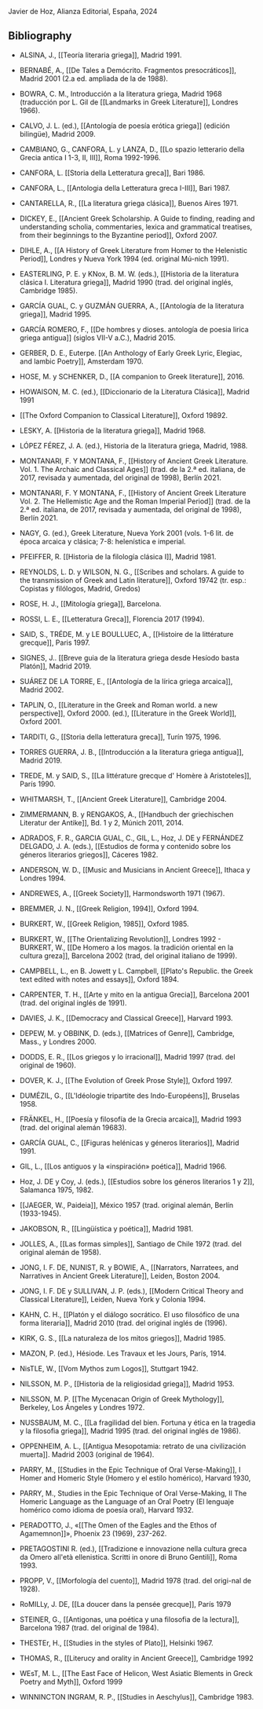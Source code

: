 Javier de Hoz, Alianza Editorial, España, 2024

## Bibliography

- ALSINA, J., [[Teoría literaria griega]], Madrid 1991.
- BERNABÉ, A., [[De Tales a Demócrito. Fragmentos presocráticos]], Madrid 2001 (2.a ed. ampliada de la de 1988).
- BOWRA, C. M., Introducción a la literatura griega, Madrid 1968 (traducción por L. Gil de [[Landmarks in Greek Literature]], Londres 1966).
- CALVO, J. L. (ed.), [[Antología de poesía erótica griega]] (edición bilingüe), Madrid 2009.
- CAMBIANO, G., CANFORA, L. y LANZA, D., [[Lo spazio letterario della Grecia antica I 1-3, II, III]], Roma 1992-1996.
- CANFORA, L. [[Storia della Letteratura greca]], Bari 1986.
- CANFORA, L., [[Antologia della Letteratura greca I-III]], Bari 1987.
- CANTARELLA, R., [[La literatura griega clásica]], Buenos Aires 1971.
- DICKEY, E., [[Ancient Greek Scholarship. A Guide to finding, reading and understanding scholia, commentaries, lexica and grammatical treatises, from their beginnings to the Byzantine period]], Oxford 2007.
- DIHLE, A., [[A History of Greek Literature from Homer to the Helenistic Period]], Londres y Nueva York 1994 (ed. original Mú-nich 1991).
- EASTERLING, P. E. y KNox, B. M. W. (eds.), [[Historia de la literatura clásica I. Literatura griega]], Madrid 1990 (trad. del original inglés, Cambridge 1985).
- GARCÍA GUAL, C. y GUZMÁN GUERRA, A., [[Antología de la literatura griega]], Madrid 1995.
- GARCÍA ROMERO, F., [[De hombres y dioses. antología de poesia lirica griega antigua]] (siglos VII-V a.C.), Madrid 2015.
- GERBER, D. E., Euterpe. [[An Anthology of Early Greek Lyric, Elegiac, and lambic Poetry]], Amsterdam 1970.
- HOSE, M. y SCHENKER, D., [[A companion to Greek literature]], 2016.
- HOWAISON, M. C. (ed.), [[Diccionario de la Literatura Clásica]], Madrid 1991
- [[The Oxford Companion to Classical Literature]], Oxford 19892.
- LESKY, A. [[Historia de la literatura griega]], Madrid 1968.
- LÓPEZ FÉREZ, J. A. (ed.), Historia de la literatura griega, Madrid, 1988.
- MONTANARI, F. Y MONTANA, F., [[History of Ancient Greek Literature. Vol. 1. The Archaic and Classical Ages]] (trad. de la 2.ª ed. italiana, de 2017, revisada y aumentada, del original de 1998), Berlín 2021.
- MONTANARI, F. Y MONTANA, F., [[History of Ancient Greek Literature Vol. 2. The Hellemistic Age and the Roman Imperial Period]] (trad. de la 2.ª ed. italiana, de 2017, revisada y aumentada, del original de 1998), Berlín 2021.
- NAGY, G. (ed.), Greek Literature, Nueva York 2001 (vols. 1-6 lit. de época arcaica y clásica; 7-8: helenística e imperial.
- PFEIFFER, R. [[Historia de la filología clásica I]], Madrid 1981.
- REYNOLDS, L. D. y WILSON, N. G., [[Scribes and scholars. A guide to the transmission of Greek and Latin literature]], Oxford 19742 (tr. esp.: Copistas y filólogos, Madrid, Gredos)
- ROSE, H. J., [[Mitología griega]], Barcelona.
- ROSSI, L. E., [[Letteratura Greca]], Florencia 2017 (1994).
- SAID, S., TRÉDE, M. y LE BOULLUEC, A., [[Histoire de la littérature grecque]], Paris 1997.
- SIGNES, J.. [[Breve guia de la literatura griega desde Hesíodo basta Platón]], Madrid 2019.
- SUÁREZ DE LA TORRE, E., [[Antología de la lírica griega arcaica]], Madrid 2002.
- TAPLIN, O., [[Literature in the Greek and Roman world. a new perspective]], Oxford 2000. (ed.), [[Literature in the Greek World]], Oxford 2001.
- TARDITI, G., [[Storia della letteratura greca]], Turín 1975, 1996.
- TORRES GUERRA, J. B., [[Introducción a la literatura griega antigua]], Madrid 2019.
- TREDE, M. y SAID, S., [[La littérature grecque d' Homère à Aristoteles]], París 1990.
- WHITMARSH, T., [[Ancient Greek Literature]], Cambridge 2004.
- ZIMMERMANN, B. y RENGAKOS, A., [[Handbuch der griechischen Literatur der Antike]], Bd. 1 y 2, Múnich 2011, 2014.
- ADRADOS, F. R., GARCIA GUAL, C., GIL, L., Hoz, J. DE y FERNÁNDEZ DELGADO, J. A. (eds.), [[Estudios de forma y contenido sobre los géneros literarios griegos]], Cáceres 1982.
- ANDERSON, W. D., [[Music and Musicians in Ancient Greece]], Ithaca y Londres 1994.
- ANDREWES, A., [[Greek Society]], Harmondsworth 1971 (1967).
- BREMMER, J. N., [[Greek Religion, 1994]], Oxford 1994.
- BURKERT, W., [[Greek Religion, 1985]], Oxford 1985.
- BURKERT, W., [[The Orientalizing Revolution]], Londres 1992
﻿- BURKERT, W., [[De Homero a los magos. la tradición oriental en la cultura greza]], Barcelona 2002 (trad, del original italiano de 1999).
- CAMPBELL, L., en B. Jowett y L. Campbell, [[Plato's Republic. the Greek text edited with notes and essays]], Oxford 1894.
- CARPENTER, T. H., [[Arte y mito en la antigua Grecia]], Barcelona 2001 (trad. del original inglés de 1991).
- DAVIES, J. K., [[Democracy and Classical Greece]], Harvard 1993.
- DEPEW, M. y OBBINK, D. (eds.), [[Matrices of Genre]], Cambridge, Mass., y Londres 2000.
- DODDS, E. R., [[Los griegos y lo irracional]], Madrid 1997 (trad. del original de 1960).
- DOVER, K. J., [[The Evolution of Greek Prose Style]], Oxford 1997.
- DUMÉZIL, G., [[L'Idéologie tripartite des Indo-Européens]], Bruselas 1958.
- FRÄNKEL, H., [[Poesía y filosofía de la Grecia arcaica]], Madrid 1993 (trad. del original alemán 19683).
- GARCÍA GUAL, C., [[Figuras helénicas y géneros literarios]], Madrid 1991.
- GIL, L., [[Los antiguos y la «inspiración» poética]], Madrid 1966.
- Hoz, J. DE y Coy, J. (eds.), [[Estudios sobre los géneros literarios 1 y 2]], Salamanca 1975, 1982.
- [[JAEGER, W., Paideia]], México 1957 (trad. original alemán, Berlín (1933-1945).
- JAKOBSON, R., [[Lingüística y poética]], Madrid 1981.
- JOLLES, A., [[Las formas simples]], Santiago de Chile 1972 (trad. del original alemán de 1958).
- JONG, I. F. DE, NUNIST, R. y BOWIE, A., [[Narrators, Narratees, and Narratives in Ancient Greek Literature]], Leiden, Boston 2004.
- JONG, I. F. DE y SULLIVAN, J. P. (eds.), [[Modern Critical Theory and Classical Literature]], Leiden, Nueva York y Colonia 1994.
- KAHN, C. H., [[Platón y el diálogo socrático. El uso filosófico de una forma literaria]], Madrid 2010 (trad. del original inglés de (1996).
- KIRK, G. S., [[La naturaleza de los mitos griegos]], Madrid 1985.
- MAZON, P. (ed.), Hésiode. Les Travaux et les Jours, París, 1914.

- NisTLE, W., [[Vom Mythos zum Logos]], Stuttgart 1942.
- NILSSON, M. P., [[Historia de la religiosidad griega]], Madrid 1953.
- NILSSON, M. P. [[The Mycenacan Origin of Greek Mythology]], Berkeley, Los Ángeles y Londres 1972.
- NUSSBAUM, M. C., [[La fragilidad del bien. Fortuna y ética en la tragedia y la filosofia griega]], Madrid 1995 (trad. del original inglés de 1986).
- OPPENHEIM, A. L., [[Antigua Mesopotamia: retrato de una civilización muerta]]. Madrid 2003 (original de 1964).
- PARRY, M., [[Studies in the Epic Technique of Oral Verse-Making]], I Homer and Homeric Style (Homero y el estilo homérico), Harvard 1930,
- PARRY, M., Studies in the Epic Technique of Oral Verse-Making, Il The Homeric Language as the Language of an Oral Poetry (El lenguaje homérico como idioma de poesía oral), Harvard 1932.
- PERADOTTO, J., «[[The Omen of the Eagles and the Ethos of Agamemnon]]», Phoenix 23 (1969), 237-262.
- PRETAGOSTINI R. (ed.), [[Tradizione e innovazione nella cultura greca da Omero all'età ellenistica. Scritti in onore di Bruno Gentili]], Roma 1993.
- PROPP, V., [[Morfología del cuento]], Madrid 1978 (trad. del origi-nal de 1928).
- RoMILLy, J. DE, [[La doucer dans la pensée grecque]], París 1979
- STEINER, G., [[Antigonas, una poética y una filosofia de la lectura]], Barcelona 1987 (trad. del original de 1984).
- THESTEr, H., [[Studies in the styles of Plato]], Helsinki 1967.
- THOMAS, R., [[Literucy and orality in Ancient Greece]], Cambridge 1992
- WEsT, M. L., [[The East Face of Helicon, West Asiatic Blements in Greck Poetry and Myth]], Oxford 1999
- WINNINCTON INGRAM, R. P., [[Studies in Aeschylus]], Cambridge 1983.
